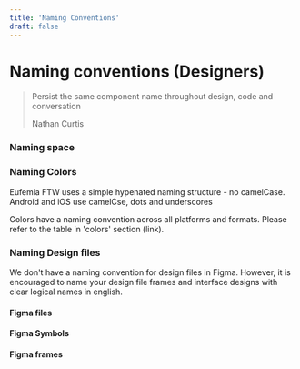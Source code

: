 ```yaml
---
title: 'Naming Conventions'
draft: false
---
```


# Naming conventions (Designers)

> Persist the same component name throughout design, code and conversation
>
> Nathan Curtis

### Naming space

### Naming Colors

Eufemia FTW uses a simple hypenated naming structure - no camelCase. Android and iOS use camelCse, dots and underscores

Colors have a naming convention across all platforms and formats. Please refer to the table in 'colors' section (link).

### Naming Design files

We don't have a naming convention for design files in Figma. However, it is encouraged to name your design file frames and interface designs with clear logical names in english.

#### Figma files

#### Figma Symbols

#### Figma frames
